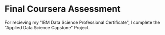 # **Final Coursera Assessment**
For recieving my "IBM Data Science Professional Certificate", I complete the "Applied Data Science Capstone" Project. 



